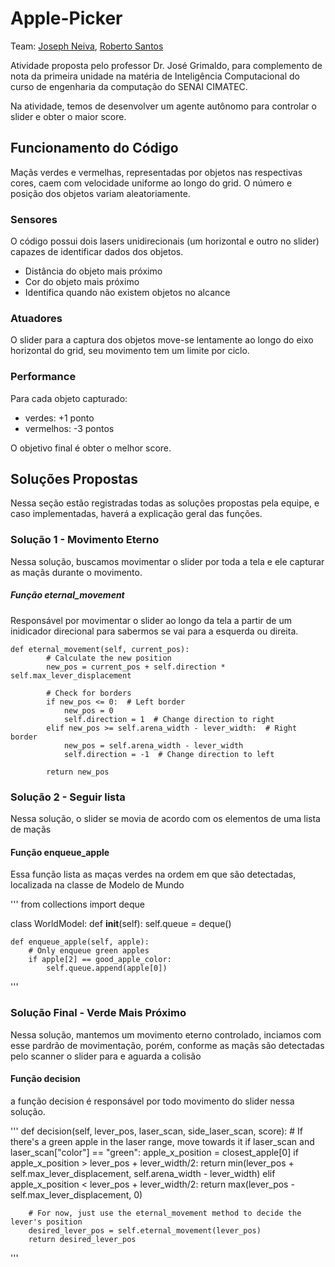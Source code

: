 # Apple-Picker

Team: [Joseph Neiva](https://github.com/Neiva04), [Roberto Santos](https://github.com/RobertoSSantos)

Atividade proposta pelo professor Dr. José Grimaldo, para complemento de nota da primeira unidade na matéria de Inteligência Computacional do curso de engenharia da computação do SENAI CIMATEC.

Na atividade, temos de desenvolver um agente autônomo para controlar o slider e obter o maior score.

## Funcionamento do Código

Maçãs verdes e vermelhas, representadas por objetos nas respectivas cores, caem com velocidade uniforme ao longo do grid. O número e posição dos objetos variam aleatoriamente.

### Sensores

O código possui dois lasers unidirecionais (um horizontal e outro no slider) capazes de identificar dados dos objetos.

* Distância do objeto mais próximo
* Cor do objeto mais próximo
* Identifica quando não existem objetos no alcance

### Atuadores

O slider para a captura dos objetos move-se lentamente ao longo do eixo horizontal do grid, seu movimento tem um limite por ciclo.

### Performance

Para cada objeto capturado:

* verdes: +1 ponto
* vermelhos: -3 pontos

O objetivo final é obter o melhor score.

## Soluções Propostas

Nessa seção estão registradas todas as soluções propostas pela equipe, e caso implementadas, haverá a explicação geral das funções.

### Solução 1 - Movimento Eterno

Nessa solução, buscamos movimentar o slider por toda a tela e ele capturar as maçãs durante o movimento.

##### Função eternal_movement

Responsável por movimentar o slider ao longo da tela a partir de um inidicador direcional para sabermos se vai para a esquerda ou direita.

```
def eternal_movement(self, current_pos):
        # Calculate the new position
        new_pos = current_pos + self.direction * self.max_lever_displacement
        
        # Check for borders
        if new_pos <= 0:  # Left border
            new_pos = 0
            self.direction = 1  # Change direction to right
        elif new_pos >= self.arena_width - lever_width:  # Right border
            new_pos = self.arena_width - lever_width
            self.direction = -1  # Change direction to left
        
        return new_pos
```

### Solução 2 - Seguir lista 

Nessa solução, o slider se movia de acordo com os elementos de uma lista de maçãs

#### Função enqueue_apple

Essa função lista as maças verdes na ordem em que são detectadas, localizada na classe de Modelo de Mundo

'''
from collections import deque

class WorldModel:
    def __init__(self):
        self.queue = deque()

    def enqueue_apple(self, apple):
        # Only enqueue green apples
        if apple[2] == good_apple_color:
            self.queue.append(apple[0])  
'''

### Solução Final - Verde Mais Próximo

Nessa solução, mantemos um movimento eterno controlado, inciamos com esse pardrão de movimentação, porém, conforme as maçãs são detectadas pelo scanner o slider para e aguarda a colisão

#### Função decision

a função decision é responsável por todo movimento do slider nessa solução.

'''
def decision(self, lever_pos, laser_scan, side_laser_scan, score):
         # If there's a green apple in the laser range, move towards it
        if laser_scan and laser_scan["color"] == "green":
            apple_x_position = closest_apple[0]
            if apple_x_position > lever_pos + lever_width/2:
                return min(lever_pos + self.max_lever_displacement, self.arena_width - lever_width)
            elif apple_x_position < lever_pos + lever_width/2:
                return max(lever_pos - self.max_lever_displacement, 0)
        
        # For now, just use the eternal_movement method to decide the lever's position
        desired_lever_pos = self.eternal_movement(lever_pos)
        return desired_lever_pos
'''
